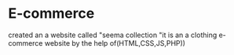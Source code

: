 # E-commerce
created an a website called "seema collection "it is an a clothing e-commerce website by the help of(HTML,CSS,JS,PHP)) 
